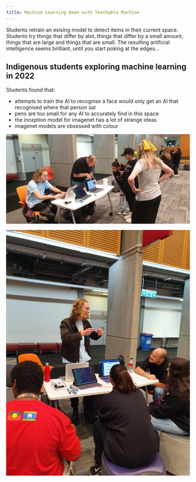 ```yaml
---
title: Machine Learning Demo with Teachable Machine
---
```


Students retrain an exising model to detect items in their current space.  Students try things that differ by alot, things that differ by a small amount, things that are large and things that are small.  The resulting artificial intelligence seems brilliant, until you start poking at the edges...

## Indigenous students exploring machine learning in 2022

Students found that:
  * attempts to train the AI to recognise a face would only get an AI that recognised where that person sat
  * pens are too small for any AI to accurately find in this space
  * the inception model for imagenet has a lot of strange ideas
  * imagenet models are obsessed with colour

![alt](/stage_5/2022_rising_stars_1.jpg)

![alt](/stage_5/2022_rising_stars_2.jpeg)
